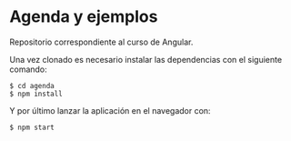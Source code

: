 # Agenda y ejemplos

Repositorio correspondiente al curso de Angular. 

Una vez clonado es necesario instalar las dependencias con el siguiente comando:

``` 
$ cd agenda
$ npm install

```

Y por último lanzar la aplicación en el navegador con:

```
$ npm start

``` 

